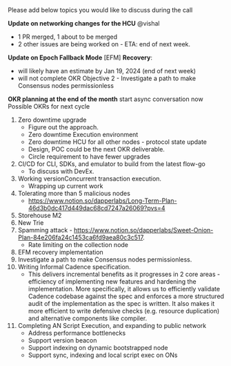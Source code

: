 Please add below topics you would like to discuss during the call

**Update on networking changes for the HCU** @vishal
* 1 PR merged, 1 about to be merged
* 2 other issues are being worked on - ETA: end of next week.


**Update on Epoch Fallback Mode** [EFM] **Recovery**:
* will likely have an estimate by Jan 19, 2024 (end of next week)
* will not complete OKR Objective 2 - Investigate a path to make Consensus nodes permissionless


**OKR planning at the end of the month**
start async conversation now
Possible OKRs for next cycle
1. Zero downtime upgrade
    *  Figure out the approach.
    *  Zero downtime Execution environment
    *  Zero downtime HCU for all other nodes - protocol state update
    *  Design, POC could be the next OKR deliverable.
    *  Circle requirement to have fewer upgrades
3. CI/CD for CLI, SDKs, and emulator to build from the latest flow-go
    * To discuss with DevEx.
4. Working versionConcurrent transaction execution.
    * Wrapping up current work
5. Tolerating more than 5 malicious nodes
    * https://www.notion.so/dapperlabs/Long-Term-Plan-46d3b0dc417d449dac68cd7247a26069?pvs=4
6. Storehouse M2
7. New Trie
8. Spamming attack - https://www.notion.so/dapperlabs/Sweet-Onion-Plan-84e206fa24c1453ca6fd9aea80c3c517.
    * Rate limiting on the collection node
9. EFM recovery implementation
10. Investigate a path to make Consensus nodes permissionless.
11. Writing Informal Cadence specification.
    * This delivers incremental benefits as it progresses in 2 core areas - efficiency of implementing new features and hardening the implementation. More specifically, it allows us to efficiently validate Cadence codebase against the spec and enforces a more structured audit of the implementation as the spec is written. It also makes it more efficient to write defensive checks (e.g. resource duplication) and alternative components like compiler.
12. Completing AN Script Execution, and expanding to public network
    * Address performance bottlenecks
    * Support version beacon
    * Support indexing on dynamic bootstrapped node
    * Support sync, indexing and local script exec on ONs
